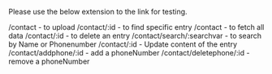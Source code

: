 Please use the below extension to the link for testing.

/contact - to upload
/contact/:id - to find specific entry
/contact - to fetch all data
/contact/:id - to delete an entry
/contact/search/:searchvar - to search by Name or Phonenumber
/contact/:id - Update content of the entry
/contact/addphone/:id - add a phoneNumber
/contact/deletephone/:id - remove a phoneNumber

